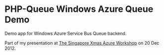 PHP-Queue Windows Azure Queue Demo
==================================

Demo app for Windows Azure Service Bus Queue backend.

Part of my presentation at [The Singapore Xmas Azure Workshop](https://www.facebook.com/events/382258025194568/) on 20 Dec 2012.
